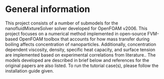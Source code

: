 # General information
This project consists of a number of submodels for the nanofluidMixtureSolver solver developed for OpenFOAM v2006. This project focuses on a numerical method implemented in open-source FVM-based OpenFOAM toolbox that accounts for how mass transfer during boiling affects concentration of nanoparticles. Additionally, concentration dependent viscosity, density, specific heat capacity, and surface tension are implemented based on experimental correlations from literature.. The models developed are described in brief below and references for the original papers are also listed. To run the tutorial case(s), please follow the installation guide given.
